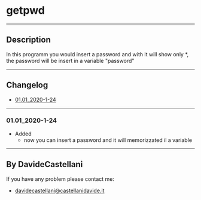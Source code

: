 # getpwd
---

## Description
In this programm you would insert a password and with <ENTER> it will show only *, the password will be insert in a variable "password"

---
## Changelog 
- [01.01_2020-1-24](#0101_2020-1-24)

---
### 01.01_2020-1-24
 - Added
	 - now you can insert a password and it will memorizzated il a variable


---
By DavideCastellani
---
If you have any problem please contact me:
- davidecastellani@castellanidavide.it

